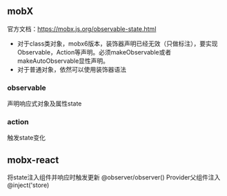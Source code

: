 ## mobX  
官方文档：https://mobx.js.org/observable-state.html

- 对于class类对象，mobx6版本，装饰器声明已经无效（只做标注），要实现Observable，Action等声明。必须makeObservable或者makeAutoObservable显性声明。  
- 对于普通对象，依然可以使用装饰器语法
### observable
声明响应式对象及属性state
### action  
触发state变化


## mobx-react 
将state注入组件并响应时触发更新
@observer/observer()
Provider父组件注入
@inject('store)